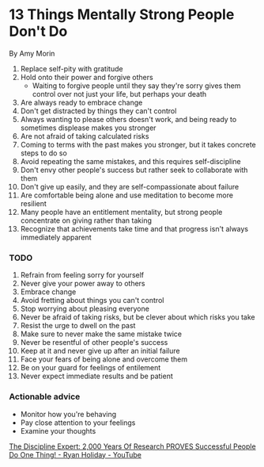 # 13 Things Mentally Strong People Don't Do

By Amy Morin

1. Replace self-pity with gratitude
2. Hold onto their power and forgive others
    - Waiting to forgive people until they say they're sorry gives them control over not just your life, but perhaps your death
3. Are always ready to embrace change
4. Don't get distracted by things they can't control
5. Always wanting to please others doesn't work, and being ready to sometimes displease makes you stronger
6. Are not afraid of taking calculated risks
7. Coming to terms with the past makes you stronger, but it takes concrete steps to do so
8. Avoid repeating the same mistakes, and this requires self-discipline
9. Don't envy other people's success but rather seek to collaborate with them
10. Don't give up easily, and they are self-compassionate about failure
11. Are comfortable being alone and use meditation to become more resilient
12. Many people have an entitlement mentality, but strong people concentrate on giving rather than taking
13. Recognize that achievements take time and that progress isn't always immediately apparent

### TODO

1. Refrain from feeling sorry for yourself
2. Never give your power away to others
3. Embrace change
4. Avoid fretting about things you can't control
5. Stop worrying about pleasing everyone
6. Never be afraid of taking risks, but be clever about which risks you take
7. Resist the urge to dwell on the past
8. Make sure to never make the same mistake twice
9. Never be resentful of other people's success
10. Keep at it and never give up after an initial failure
11. Face your fears of being alone and overcome them
12. Be on your guard for feelings of entilement
13. Never expect immediate results and be patient

### Actionable advice

- Monitor how you're behaving
- Pay close attention to your feelings
- Examine your thoughts

[The Discipline Expert: 2,000 Years Of Research PROVES Successful People Do One Thing! - Ryan Holiday - YouTube](https://www.youtube.com/watch?v=PafvhTSC4yE)
